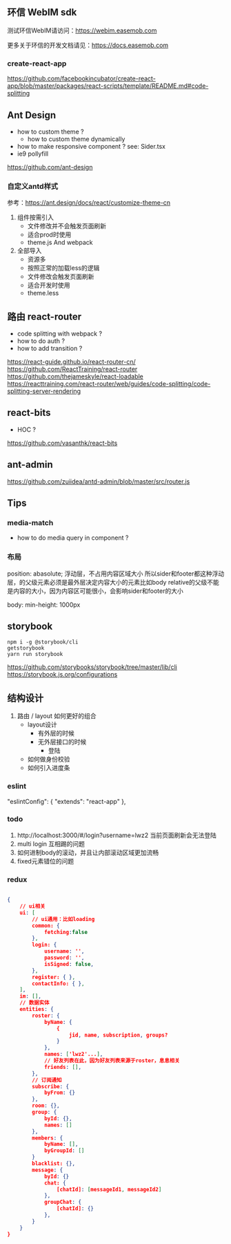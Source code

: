 ## 环信 WebIM sdk

测试环信WebIM请访问：https://webim.easemob.com

更多关于环信的开发文档请见：https://docs.easemob.com


### create-react-app

https://github.com/facebookincubator/create-react-app/blob/master/packages/react-scripts/template/README.md#code-splitting

## Ant Design

- how to custom theme ?
    - how to custom theme dynamically
- how to make responsive component ? see: Sider.tsx
- ie9 pollyfill 


https://github.com/ant-design

### 自定义antd样式

参考：https://ant.design/docs/react/customize-theme-cn

1. 组件按需引入
    - 文件修改并不会触发页面刷新
    - 适合prod时使用
    - theme.js And webpack
2. 全部导入 
    - 资源多
    - 按照正常的加载less的逻辑
    - 文件修改会触发页面刷新
    - 适合开发时使用
    - theme.less

## 路由 react-router

- code splitting with webpack ?
- how to do auth ?
- how to add transition ?

https://react-guide.github.io/react-router-cn/
https://github.com/ReactTraining/react-router
https://github.com/thejameskyle/react-loadable
https://reacttraining.com/react-router/web/guides/code-splitting/code-splitting-server-rendering

## react-bits

- HOC ?

https://github.com/vasanthk/react-bits


## ant-admin


https://github.com/zuiidea/antd-admin/blob/master/src/router.js


## Tips

### media-match

- how to do media query in component ?


### 布局

position: abasolute; 浮动层，不占用内容区域大小
所以sider和footer都这种浮动层，的父级元素必须是最外层决定内容大小的元素比如body
relative的父级不能是内容的大小，因为内容区可能很小，会影响sider和footer的大小

body: min-height: 1000px


## storybook

```
npm i -g @storybook/cli
getstorybook
yarn run storybook
```

https://github.com/storybooks/storybook/tree/master/lib/cli
https://storybook.js.org/configurations


## 结构设计

1. 路由 / layout 如何更好的组合
    - layout设计
        - 有外层的时候
        - 无外层接口的时候
            - 登陆
    - 如何做身份校验
    - 如何引入进度条



### eslint
"eslintConfig": {
    "extends": "react-app"
},


### todo

1. http://localhost:3000/#/login?username=lwz2 当前页面刷新会无法登陆
2. multi login 互相踢的问题
3. 如何进制body的滚动，并且让内部滚动区域更加流畅
4. fixed元素错位的问题


### redux

```json

{
	// ui相关
	ui: [
		// ui通用：比如loading
		common: {
			fetching:false
		},
		login: {
			username: '',
			password: '',
			isSigned: false,
		},
		register: { },
		contactInfo: { },
	],
	im: [],
	// 数据实体
	entities: {
		roster: {
			byName: {
				{
					jid, name, subscription, groups?
				}
			},
			names: ['lwz2'...],
			// 好友列表在此，因为好友列表来源于roster，息息相关
			friends: [],
		},
		// 订阅通知
		subscribe: {
			byFrom: {}
		},
		room: {},
		group: {
			byId: {},
			names: []
		},
		members: {
			byName: [],
			byGroupId: []
		}
		blacklist: {},
		message: {
			byId: {}
			chat: {
				[chatId]: [messageId1, messageId2]
			},
			groupChat: {
				[chatId]: {}
			},
		}
	}
}
```



